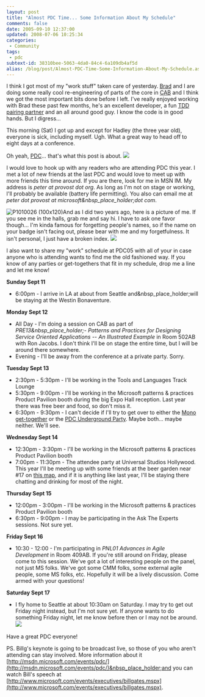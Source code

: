 ```yaml
---
layout: post
title: "Almost PDC Time... Some Information About My Schedule"
comments: false
date: 2005-09-10 12:37:00
updated: 2008-07-06 10:25:34
categories:
 - Community
tags:
 - pdc
subtext-id: 38310bee-5063-4da0-84c4-6a109db4af5d
alias: /blog/post/Almost-PDC-Time-Some-Information-About-My-Schedule.aspx
---
```



I think I got most of my "work stuff" taken care of yesterday. [Brad](http://www.agileprogrammer.com/dotnetguy) and I are doing some really cool re-engineering of parts of the core in [CAB](http://codegallery.gotdotnet.com/cab) and I think we got the most important bits done before I left. I've really enjoyed working with Brad these past few months, he's an excellent developer, a fun [TDD pairing partner](/archive/2005/08/29/7377.aspx) and an all around good guy. I know the code is in good hands. But I digress... 

This morning (Sat) I got up and except for Hadley (the three year old), everyone is sick, including myself. Ugh. What a great way to head off to eight days at a conference. 

Oh yeah, [PDC](http://msdn.microsoft.com/events/pdc/)... that's what this post is about. ![](/Files/smile1.gif)

I would love to hook up with any readers who are attending PDC this year. I met a lot of new friends at the last PDC and would love to meet up with more friends this time around. If you are there, look for me in MSN IM. My address is _peter at provost dot org_. As long as I'm not on stage or working, I'll probably be available (battery life permitting). You also can email me at _peter dot provost at microsoft&nbsp_place_holder;dot com_. 

![P1010026 (100x120)](/Files/P1010026_20_28100x120_29.jpg)And as I did two years ago, here is a picture of me. If you see me in the halls, grab me and say hi. I have to ask one favor though... I'm kinda famous for forgetting people's names, so if the name on your badge isn't facing out, please bear with me and my forgetfulness. It isn't personal, I just have a broken index. ![](/Files/smile1.gif)

I also want to share my "work" schedule at PDC05 with all of your in case anyone who is attending wants to find me the old fashioned way. If you know of any parties or get-togethers that fit in my schedule, drop me a line and let me know! 

**Sunday Sept 11**

  * 6:00pm - I arrive in LA at about from Seattle and&nbsp_place_holder;will be staying at the Westin Bonaventure.

**Monday Sept 12**

  * All Day - I'm doing a session on CAB as part of _PRE13&nbsp_place_holder;- Patterns and Practices for Designing Service Oriented Applications -- An Illustrated Example_ in Room 502AB with Ron Jacobs. I don't think I'll be on stage the entire time, but I will be around there somewhere.
  * Evening - I'll be away from the conference at a private party. Sorry.

**Tuesday Sept 13**

  * 2:30pm - 5:30pm - I'll be working in the Tools and Languages Track Lounge
  * 5:30pm - 9:00pm - I'll be working in the Microsoft patterns & practices Product Pavilion booth during the big Expo Hall reception. Last year there was free beer and food, so don't miss it.
  * 6:30pm - 9:30pm - I can't decide if I'll try to get over to either the [Mono get-together](http://tirania.org/blog/archive/2005/Sep-06.html) or the [PDC Underground Party](http://www.pdcunderground.com/). Maybe both... maybe neither. We'll see.

**Wednesday Sept 14**

  * 12:30pm - 3:30pm - I'll be working in the Microsoft patterns & practices Product Pavilion booth
  * 7:00pm - 11:30pm - The attendee party at Universal Studios Hollywood. This year I'll be meeting up with some friends at the beer garden near #17 on [this map](http://themeparks.universalstudios.com/hollywood/website/pdf/parkmap.pdf), and if it is anything like last year, I'll be staying there chatting and drinking for most of the night.

**Thursday Sept 15**

  * 12:00pm - 3:00pm - I'll be working in the Microsoft patterns & practices Product Pavilion booth
  * 6:30pm - 9:00pm - I may be participating in the Ask The Experts sessions. Not sure yet.

**Friday Sept 16**

  * 10:30 - 12:00 - I'm participating in _PNL01 Advances in Agile Development_ in Room 409AB. If you're still around on Friday, please come to this session. We've got a lot of interesting people on the panel, not just MS folks. We've got some CMM folks, some external agile people, some MS folks, etc. Hopefully it will be a lively discussion. Come armed with your questions!

**Saturday Sept 17**

  * I fly home to Seattle at about 10:30am on Saturday. I may try to get out Friday night instead, but I'm not sure yet. If anyone wants to do something Friday night, let me know before then or I may not be around. ![](/Files/smile1.gif)

Have a great PDC everyone! 

PS. Billg's keynote is going to be broadcast live, so those of you who aren't attending can stay involved. More information about it [http://msdn.microsoft.com/events/pdc/](http://msdn.microsoft.com/events/pdc/)&nbsp_place_holder;and you can watch Bill's speech at [http://www.microsoft.com/events/executives/billgates.mspx](http://www.microsoft.com/events/executives/billgates.mspx). 
